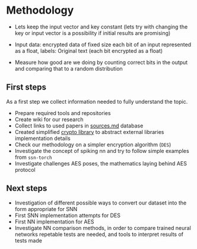 # Methodology

- Lets keep the input vector and key constant 
  (lets try with changing the key or input vector is a possibility if initial results are promising)

- Input data: encrypted data of fixed size each bit of an input represented as a float, labels: Original text (each bit encrypted as a float)

- Measure how good are we doing by counting correct bits in the output and comparing that to a random distribution

## First steps
As a first step we collect information needed to fully understand the topic.
- Prepare required tools and repositories
- Create wiki for our research 
- Collect links to used papers in [sources.md](sources.md) database
- Created simplified [crypto library](crypto/_innit_.py) to abstract external libraries implementation details
- Check our methodology on a simpler encryption algorithm (`DES`) 
- Investigate the concept of spiking nn and try to follow simple examples from `ssn-torch`
- Investigate challenges AES poses, the mathematics laying behind AES protocol

## Next steps
- Investigation of different possible ways to convert our dataset into the form appropriate for SNN
- First SNN implementation attempts for DES
- First NN implementation for AES
- Investigate NN comparison methods, in order to compare trained neural networks repetable tests are needed,
and tools to interpret results of tests made
  